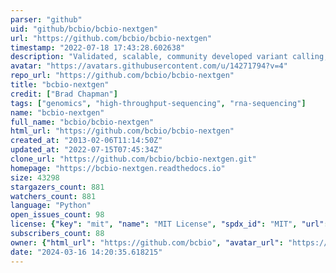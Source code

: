 ```yaml
---
parser: "github"
uid: "github/bcbio/bcbio-nextgen"
url: "https://github.com/bcbio/bcbio-nextgen"
timestamp: "2022-07-18 17:43:28.602638"
description: "Validated, scalable, community developed variant calling, RNA-seq and small RNA analysis"
avatar: "https://avatars.githubusercontent.com/u/14271794?v=4"
repo_url: "https://github.com/bcbio/bcbio-nextgen"
title: "bcbio‑nextgen"
credit: ["Brad Chapman"]
tags: ["genomics", "high-throughput-sequencing", "rna-sequencing"]
name: "bcbio-nextgen"
full_name: "bcbio/bcbio-nextgen"
html_url: "https://github.com/bcbio/bcbio-nextgen"
created_at: "2013-02-06T11:14:50Z"
updated_at: "2022-07-15T07:45:34Z"
clone_url: "https://github.com/bcbio/bcbio-nextgen.git"
homepage: "https://bcbio-nextgen.readthedocs.io"
size: 43298
stargazers_count: 881
watchers_count: 881
language: "Python"
open_issues_count: 98
license: {"key": "mit", "name": "MIT License", "spdx_id": "MIT", "url": "https://api.github.com/licenses/mit", "node_id": "MDc6TGljZW5zZTEz"}
subscribers_count: 88
owner: {"html_url": "https://github.com/bcbio", "avatar_url": "https://avatars.githubusercontent.com/u/14271794?v=4", "login": "bcbio", "type": "Organization"}
date: "2024-03-16 14:20:35.618215"
---
```

